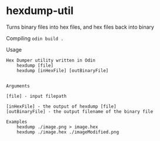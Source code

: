 # hexdump-util
Turns binary files into hex files, and hex files back into binary

Compiling
`odin build .`

Usage

```
Hex Dumper utility written in Odin
    hexdump [file]
    hexdump [inHexFile] [outBinaryFile]


Arguments

[file] - input filepath

[inHexFile] - the output of hexdump [file]
[outBinaryFile] - the output filename of the binary file

Examples
    hexdump ./image.png > image.hex
    hexdump ./image.hex ./imageModified.png
```